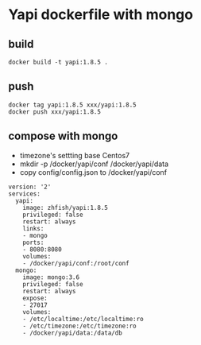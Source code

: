 # Yapi dockerfile with mongo

## build
```
docker build -t yapi:1.8.5 .
```
## push
```
docker tag yapi:1.8.5 xxx/yapi:1.8.5
docker push xxx/yapi:1.8.5
```

## compose with mongo
- timezone's settting base Centos7  
- mkdir -p /docker/yapi/conf /docker/yapi/data
- copy config/config.json to /docker/yapi/conf
```
version: '2'
services:
  yapi:
    image: zhfish/yapi:1.8.5
    privileged: false
    restart: always
    links:
    - mongo
    ports:
    - 8080:8080
    volumes:
    - /docker/yapi/conf:/root/conf
  mongo:
    image: mongo:3.6
    privileged: false
    restart: always
    expose:
    - 27017
    volumes:
    - /etc/localtime:/etc/localtime:ro
    - /etc/timezone:/etc/timezone:ro
    - /docker/yapi/data:/data/db
```
